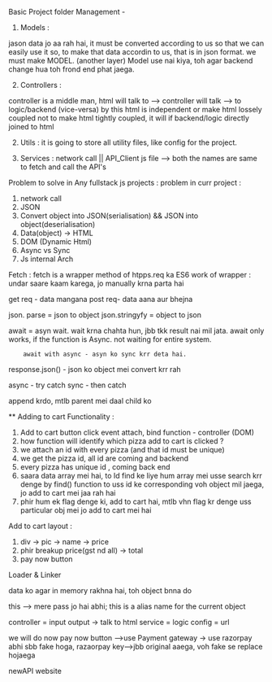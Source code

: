 Basic Project folder Management -

1. Models :

jason data jo aa rah hai, it must be converted according to us
so that we can easily use it so, to make that data accordin to us, that is in json format.
we must make  MODEL. (another layer)
Model use nai kiya, toh agar backend change hua toh frond end phat jaega.

2. Controllers : 

controller is a middle man, 
html will talk to --> controller will talk --> to logic/backend (vice-versa)
by this html is independent or make html lossely coupled
not to make html tightly coupled, it will if backend/logic directly joined to html

2. Utils :
it is going to store all utility files, like config for the project.

3. Services :
network call || API_Client js file --> both the names are same
to fetch and call the API's



Problem to solve in Any fullstack js projects :
problem in curr project : 

1. network call
2. JSON
3. Convert object into JSON(serialisation) && JSON into object(deserialisation)
4. Data(object) -> HTML
5. DOM (Dynamic Html)
6. Async vs Sync
7. Js internal Arch


Fetch :
fetch is a wrapper method of htpps.req ka
ES6
work of wrapper : undar saare kaam karega, jo manually krna parta hai

get req - data mangana
post req- data aana aur bhejna

json. parse = json to object
json.stringyfy = object to json

await = asyn wait. wait krna chahta hun, jbb tkk result nai mil jata.
        await only works, if the function is Async.
        not waiting for entire system.

        await with async - asyn ko sync krr deta hai.


response.json() -  json ko object mei convert krr rah 

async - try catch
sync - then catch

append krdo, mtlb parent mei daal child ko

** Adding to cart Functionality : 
1. Add to cart button click event attach, bind function - controller (DOM)
2. how function will identify which pizza add to cart is clicked ?
3. we attach an id with every pizza (and that id must be unique)
4. we get the pizza id, all id are coming and backend
5. every pizza has unique id , coming back end
6. saara data array mei hai, to Id find ke liye hum array mei usse search krr denge by find() function
        to uss id ke corresponding voh object mil jaega, jo add to cart mei jaa rah hai
7. phir hum ek flag denge ki, add to cart hai, mtlb vhn flag kr denge uss particular obj mei jo 
        add to cart mei hai


Add to cart layout :
1. div -> pic -> name -> price
2. phir breakup price(gst nd all) -> total
3. pay now button

Loader & Linker

data ko agar in memory rakhna hai, toh object bnna do

this --> mere pass jo hai abhi;
this is a alias name for the current object

controller = input output -> talk to html 
service = logic
config = url


we will do now pay now button
-->use Payment gateway
-> use razorpay
abhi sbb fake hoga, razaorpay key-->jbb original aaega, voh fake se replace hojaega

newAPI website